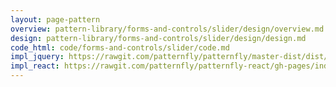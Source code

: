 ```yaml
---
layout: page-pattern
overview: pattern-library/forms-and-controls/slider/design/overview.md
design: pattern-library/forms-and-controls/slider/design/design.md
code_html: code/forms-and-controls/slider/code.md
impl_jquery: https://rawgit.com/patternfly/patternfly/master-dist/dist/tests/bootstrap-slider.html
impl_react: https://rawgit.com/patternfly/patternfly-react/gh-pages/index.html?&selectedKind=Slider&selectedStory=Slider
---
```

